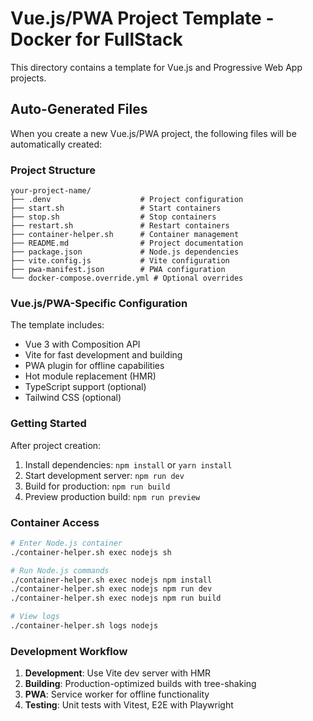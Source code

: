 # Vue.js/PWA Project Template - Docker for FullStack

This directory contains a template for Vue.js and Progressive Web App projects.

## Auto-Generated Files

When you create a new Vue.js/PWA project, the following files will be automatically created:

### Project Structure
```
your-project-name/
├── .denv                    # Project configuration
├── start.sh                 # Start containers
├── stop.sh                  # Stop containers
├── restart.sh               # Restart containers
├── container-helper.sh      # Container management
├── README.md                # Project documentation
├── package.json             # Node.js dependencies
├── vite.config.js           # Vite configuration
├── pwa-manifest.json        # PWA configuration
└── docker-compose.override.yml # Optional overrides
```

### Vue.js/PWA-Specific Configuration

The template includes:
- Vue 3 with Composition API
- Vite for fast development and building
- PWA plugin for offline capabilities
- Hot module replacement (HMR)
- TypeScript support (optional)
- Tailwind CSS (optional)

### Getting Started

After project creation:
1. Install dependencies: `npm install` or `yarn install`
2. Start development server: `npm run dev`
3. Build for production: `npm run build`
4. Preview production build: `npm run preview`

### Container Access

```bash
# Enter Node.js container
./container-helper.sh exec nodejs sh

# Run Node.js commands
./container-helper.sh exec nodejs npm install
./container-helper.sh exec nodejs npm run dev
./container-helper.sh exec nodejs npm run build

# View logs
./container-helper.sh logs nodejs
```

### Development Workflow

1. **Development**: Use Vite dev server with HMR
2. **Building**: Production-optimized builds with tree-shaking
3. **PWA**: Service worker for offline functionality
4. **Testing**: Unit tests with Vitest, E2E with Playwright
